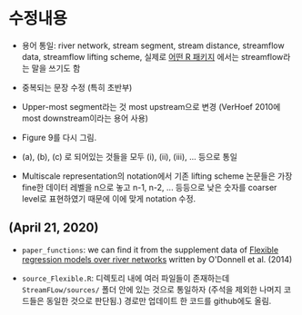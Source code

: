 # 수정내용

- 용어 통일: river network, stream segment, stream distance, streamflow data, streamflow lifting scheme, 실제로 [어떤 R 패키지](https://cran.rstudio.com/web/packages/fasstr/index.html) 에서는 streamflow라는 말을 쓰기도 함

- 중복되는 문장 수정 (특히 초반부)

- Upper-most segment라는 것 most upstream으로 변경 (VerHoef 2010에 most downstream이라는 용어 사용)

- Figure 9를 다시 그림.

- (a), (b), (c) 로 되어있는 것들을 모두 (i), (ii), (iii), ... 등으로 통일

- Multiscale representation의 notation에서 기존 lifting scheme 논문들은 가장 fine한 데이터 레벨을 n으로 놓고 n-1, n-2, ... 등등으로 낮은 숫자를 coarser level로 표현하였기 때문에 이에 맞게 notation 수정.

## (April 21, 2020)

- `paper_functions`: we can find it from the supplement data of [Flexible regression models over river networks](https://rss.onlinelibrary.wiley.com/doi/full/10.1111/rssc.12024?dmmsuid=2385124&dmmspid=16552544&dmmsmid=91104) written by O'Donnell et al. (2014)

- `source_Flexible.R`: 디렉토리 내에 여러 파일들이 존재하는데 `StreamFLow/sources/` 폴더 안에 있는 것으로 통일하자 (주석을 제외한 나머지 코드들은 동일한 것으로 판단됨.) 경로만 업데이트 한 코드를 github에도 올림.